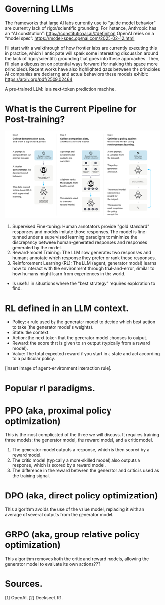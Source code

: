 # Governing LLMs

The frameworks that large AI labs currently use to “guide model behavior” are currently lack of rigor/scientific grounding:
For instance,
Anthropic has an “AI constitution”: https://constitutional.ai/#definition
OpenAI relies on a “model spec”: https://model-spec.openai.com/2025-02-12.html

I’ll start with a walkthrough of how frontier labs are currently executing this in practice, which I anticipate will spark some interesting discussion around the lack of rigor/scientific grounding that goes into these approaches. Then, i’ll plan a discussion on potential ways forward (for making this space more principled).
Recent works have also highlighted gaps between the principles AI companies are declaring and actual behaviors these models exhibit:
https://arxiv.org/pdf/2509.02464

A pre-trained LLM: is a next-token prediction machine.

# What is the Current Pipeline for Post-training?
![post-training pipeline](imgs/post_training_pipeline.png)
1. Supervised Fine-tuning: Human annotators provide "gold standard" responses and models imitate those responses. The model is fine-tunned under a supervised learning paradigm to minimize the discrepancy between human-generated responses and responses generated by the model.
2. Reward-model Training: The LLM now generates two responses and humans annotate which response they prefer or rank these responses.
3. Reinforcement Learning (RL): The LLM (agent, generator model) learns how to interact with the environment through trial-and-error, similar to how humans might learn from experiences in the world.
- Is useful in situations where the "best strategy" requires exploration to find.

# RL defined in an LLM context.
- Policy: a rule used by the generator model to decide which best action to take (the generator model's weights).
- State: the context.
- Action: the next token that the generator model chooses to output.
- Reward: the score that is given to an output (typically from a reward model).
- Value: The total expected reward if you start in a state and act according to a particular policy.
  
[insert image of agent-environment interaction rule].

# Popular rl paradigms.

# PPO (aka, proximal policy optimization)
This is the most complicated of the three we will discuss. It requires training three models: the generator model, the reward model, and a critic model.
1. The generator model outputs a response, which is then scored by a reward model.
2. The critic model (typically a more-skilled model) also outputs a response, which is scored by a reward model.
3. The difference in the reward between the generator and critic is used as the training signal.

# DPO (aka, direct policy optimization)
This algorithm avoids the use of the value model, replacing it with an average of several outputs from the generator model.

# GRPO (aka, group relative policy optimization)
This algorithm removes both the critic and reward models, allowing the generator model to evaluate its own actions???

# Sources.
[1] OpenAI.
[2] Deekseek R1.

